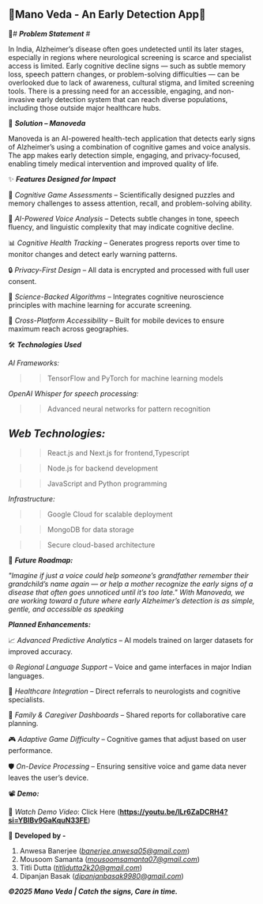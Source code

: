## 🧠**Mano Veda - An Early Detection App**🧠 ##


🚩# ***Problem Statement*** #

In India, Alzheimer’s disease often goes undetected until its later stages, especially in regions where neurological screening is scarce and specialist access is limited.
Early cognitive decline signs — such as subtle memory loss, speech pattern changes, or problem-solving difficulties — can be overlooked due to lack of awareness, cultural stigma, and limited screening tools.
There is a pressing need for an accessible, engaging, and non-invasive early detection system that can reach diverse populations, including those outside major healthcare hubs.

🎯 ***Solution – Manoveda***

Manoveda is an AI-powered health-tech application that detects early signs of Alzheimer’s using a combination of cognitive games and voice analysis.
The app makes early detection simple, engaging, and privacy-focused, enabling timely medical intervention and improved quality of life.

✨ ***Features Designed for Impact***

🧩 *Cognitive Game Assessments* – Scientifically designed puzzles and memory challenges to assess attention, recall, and problem-solving ability.

🎤 *AI-Powered Voice Analysis* – Detects subtle changes in tone, speech fluency, and linguistic complexity that may indicate cognitive decline.

📊 *Cognitive Health Tracking* – Generates progress reports over time to monitor changes and detect early warning patterns.

🔒 *Privacy-First Design* – All data is encrypted and processed with full user consent.

🧠 *Science-Backed Algorithms* – Integrates cognitive neuroscience principles with machine learning for accurate screening.

📱 *Cross-Platform Accessibility* – Built for mobile devices to ensure maximum reach across geographies.

🛠️ ***Technologies Used***

*AI Frameworks:*
>> TensorFlow and PyTorch for machine learning models

*OpenAI Whisper for speech processing:*
>> Advanced neural networks for pattern recognition

## *Web Technologies:* ##
>> React.js and Next.js for frontend,Typescript

>> Node.js for backend development

>> JavaScript and Python programming

*Infrastructure:*
>> Google Cloud for scalable deployment

>> MongoDB for data storage

>> Secure cloud-based architecture

🌟 ***Future Roadmap:***

*"Imagine if just a voice could help someone’s grandfather remember their grandchild’s name again — or help a mother recognize the early signs of a disease that often goes unnoticed until it’s too late."
 With Manoveda, we are working toward a future where early Alzheimer’s detection is as simple, gentle, and accessible as speaking*

***Planned Enhancements:***

📈 *Advanced Predictive Analytics* – AI models trained on larger datasets for improved accuracy.

🌐 *Regional Language Support* – Voice and game interfaces in major Indian languages.

🏥 *Healthcare Integration* – Direct referrals to neurologists and cognitive specialists.

💬 *Family & Caregiver Dashboards* – Shared reports for collaborative care planning.

🎮 *Adaptive Game Difficulty* – Cognitive games that adjust based on user performance.

🛡️ *On-Device Processing* – Ensuring sensitive voice and game data never leaves the user’s device.

📽️ ***Demo:***

🎥 *Watch Demo Video*: Click Here (**https://youtu.be/ILr6ZaDCRH4?si=YBlBv9GaKquN33FE**)



🧠 **Developed by -**
1) Anwesa Banerjee (*banerjee.anwesa05@gmail.com*)
2) Mousoom Samanta (*mousoomsamanta07@gmail.com*)
3) Titli Dutta (*titlidutta2k20@gmail.com*)
4) Dipanjan Basak (*dipanjanbasak9980@gmail.com*)

***©2025 Mano Veda | Catch the signs, Care in time.***
